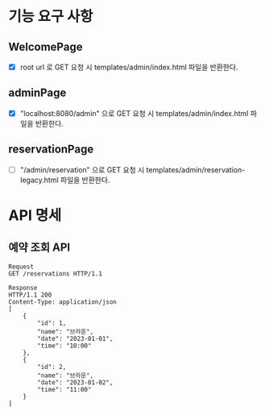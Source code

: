 # 기능 요구 사항

## WelcomePage

- [x] root url 로 GET 요청 시 templates/admin/index.html 파일을 반환한다.

## adminPage

- [x] "localhost:8080/admin" 으로 GET 요청 시 templates/admin/index.html 파일을 반환한다.

## reservationPage

- [ ] "/admin/reservation" 으로 GET 요청 시 templates/admin/reservation-legacy.html 파일을 반환한다.

# API 명세

## 예약 조회 API

```http
Request
GET /reservations HTTP/1.1
```

```http
Response
HTTP/1.1 200
Content-Type: application/json
[
    {
        "id": 1,
        "name": "브라운",
        "date": "2023-01-01",
        "time": "10:00"
    },
    {
        "id": 2,
        "name": "브라운",
        "date": "2023-01-02",
        "time": "11:00"
    }
]
```
